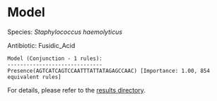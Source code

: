 
# Model

Species: *Staphylococcus haemolyticus*

Antibiotic: Fusidic_Acid

```
Model (Conjunction - 1 rules):
------------------------------
Presence(AGTCATCAGTCCAATTTATTATAGAGCCAAC) [Importance: 1.00, 854 equivalent rules]

```

For details, please refer to the [results directory](../../../../../results/scm_b/staphylococcus%20haemolyticus/fusidic_acid/repeat_6/).

